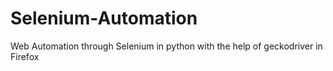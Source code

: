 # Selenium-Automation
Web Automation through Selenium in python with the help of geckodriver in Firefox
